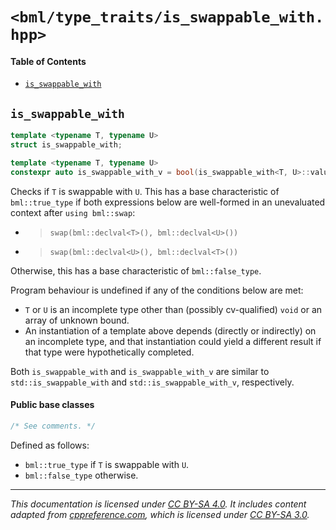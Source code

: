 # `<bml/type_traits/is_swappable_with.hpp>`
#### Table of Contents
- [`is_swappable_with`](#is_swappable_with)

## `is_swappable_with`
```c++
template <typename T, typename U>
struct is_swappable_with;

template <typename T, typename U>
constexpr auto is_swappable_with_v = bool(is_swappable_with<T, U>::value);
```
Checks if `T` is swappable with `U`. This has a base characteristic of `bml::true_type` if both
expressions below are well-formed in an unevaluated context after `using bml::swap`:

- > `swap(bml::declval<T>(), bml::declval<U>())`
- > `swap(bml::declval<U>(), bml::declval<T>())`

Otherwise, this has a base characteristic of `bml::false_type`.

Program behaviour is undefined if any of the conditions below are met:

- `T` or `U` is an incomplete type other than (possibly cv-qualified) `void` or an array of unknown
  bound.
- An instantiation of a template above depends (directly or indirectly) on an incomplete type, and
  that instantiation could yield a different result if that type were hypothetically completed.

Both `is_swappable_with` and `is_swappable_with_v` are similar to `std::is_swappable_with` and
`std::is_swappable_with_v`, respectively.

#### Public base classes
```c++
/* See comments. */
```
Defined as follows:

- `bml::true_type` if `T` is swappable with `U`.
- `bml::false_type` otherwise.

---
*This documentation is licensed under [CC BY-SA 4.0][1]. It includes content adapted from
[cppreference.com][2], which is licensed under [CC BY-SA 3.0][3].*

[1]: https://creativecommons.org/licenses/by-sa/4.0
[2]: https://en.cppreference.com
[3]: https://creativecommons.org/licenses/by-sa/3.0
